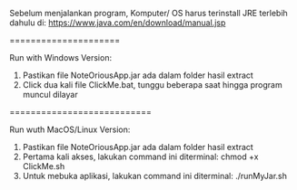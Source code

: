 Sebelum menjalankan program, Komputer/ OS harus terinstall JRE terlebih dahulu di:
https://www.java.com/en/download/manual.jsp 

=====================

Run with Windows Version:
1. Pastikan file NoteOriousApp.jar ada dalam folder hasil extract
2. Click dua kali file ClickMe.bat, tunggu beberapa saat hingga program muncul dilayar

===========================

Run wuth MacOS/Linux Version:
1. Pastikan file NoteOriousApp.jar ada dalam folder hasil extract
2. Pertama kali akses, lakukan command ini diterminal: 
chmod +x ClickMe.sh
2. Untuk mebuka aplikasi, lakukan command ini diterminal:
./runMyJar.sh
